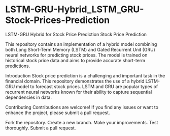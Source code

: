 # LSTM-GRU-Hybrid_LSTM_GRU-Stock-Prices-Prediction

LSTM-GRU Hybrid for Stock Price Prediction
Stock Price Prediction

This repository contains an implementation of a hybrid model combining both Long Short-Term Memory (LSTM) and Gated Recurrent Unit (GRU) neural networks for predicting stock prices. The model is trained on historical stock price data and aims to provide accurate short-term predictions.

Introduction
Stock price prediction is a challenging and important task in the financial domain. This repository demonstrates the use of a hybrid LSTM-GRU model to forecast stock prices. LSTM and GRU are popular types of recurrent neural networks known for their ability to capture sequential dependencies in data.

Contributing
Contributions are welcome! If you find any issues or want to enhance the project, please submit a pull request.

Fork the repository.
Create a new branch.
Make your improvements.
Test thoroughly.
Submit a pull request.
